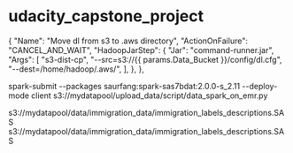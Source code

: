 # udacity_capstone_project


{
        "Name": "Move dl from s3 to .aws directory",
        "ActionOnFailure": "CANCEL_AND_WAIT",
        "HadoopJarStep": {
            "Jar": "command-runner.jar",
            "Args": [
                "s3-dist-cp",
                "--src=s3://{{ params.Data_Bucket }}/config/dl.cfg",
                "--dest=/home/hadoop/.aws/",
            ],
        },
    },


spark-submit --packages saurfang:spark-sas7bdat:2.0.0-s_2.11 --deploy-mode client s3://mydatapool/upload_data/script/data_spark_on_emr.py




s3://mydatapool/data/immigration_data/immigration_labels_descriptions.SAS
s3://mydatapool/data/immigration_data/immigration_labels_descriptions.SAS
